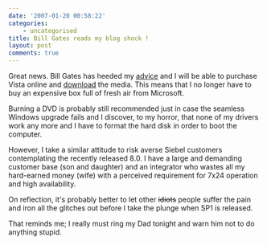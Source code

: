 ```yaml
---
date: '2007-01-20 00:58:22'
categories:
    - uncategorised
title: Bill Gates reads my blog shock !
layout: post
comments: true
---
```

Great news. Bill Gates has heeded my
[advice](http://www.nbrightside.com/blog/2005/11/09/e-commerce-at-microsoft-uk/)
and I will be able to purchase Vista online and
[download](http://news.yahoo.com/s/ap/20070118/ap_on_hi_te/microsoft_vista)
the media. This means that I no longer have to buy an expensive box full
of fresh air from Microsoft.

Burning a DVD is probably still recommended just in case the seamless
Windows upgrade fails and I discover, to my horror, that none of my
drivers work any more and I have to format the hard disk in order to
boot the computer.

However, I take a similar attitude to risk averse Siebel customers
contemplating the recently released 8.0. I have a large and demanding
customer base (son and daughter) and an integrator who wastes all my
hard-earned money (wife) with a perceived requirement for 7x24 operation
and high availability.

On reflection, it's probably better to let other ~~idiots~~ people
suffer the pain and iron all the glitches out before I take the plunge
when SP1 is released.

That reminds me; I really must ring my Dad tonight and warn him not to
do anything stupid.
